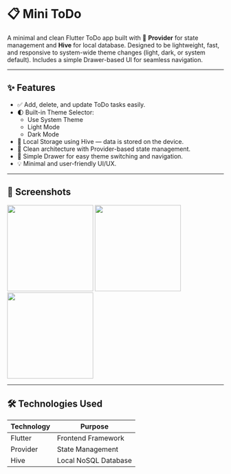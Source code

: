 # 📋 Mini ToDo

A minimal and clean Flutter ToDo app built with 💙 **Provider** for state management and **Hive** for local database. Designed to be lightweight, fast, and responsive to system-wide theme changes (light, dark, or system default). Includes a simple Drawer-based UI for seamless navigation.

---

## ✨ Features

- ✅ Add, delete, and update ToDo tasks easily.
- 🌓 Built-in Theme Selector: 
  - Use System Theme
  - Light Mode
  - Dark Mode
- 📂 Local Storage using Hive — data is stored on the device.
- 🧠 Clean architecture with Provider-based state management.
- 🧭 Simple Drawer for easy theme switching and navigation.
- 💡 Minimal and user-friendly UI/UX.

---

## 📸 Screenshots

<p float="left">
  <img src="screenshots/home_light.png" width="200"/>
  <img src="screenshots/home_dark.png" width="200"/>
  <img src="screenshots/theme_drawer.png" width="200"/>
</p>

---

## 🛠️ Technologies Used

| Technology      | Purpose                           |
|-----------------|-----------------------------------|
| Flutter         | Frontend Framework                |
| Provider        | State Management                  |
| Hive            | Local NoSQL Database              |


